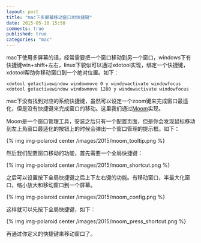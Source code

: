 ```yaml
---
layout: post
title: "mac下多屏幕移动窗口的快捷键"
date: 2015-05-10 15:50
comments: true
published: true
categories: "mac"
---
```

  
  mac下使用多屏幕的话，经常需要把一个窗口移动到另一个窗口，windows下有快捷键win+shift+左右，linux下貌似可以通过xdotool实现，绑定一个快捷键，xdotool帮助你移动窗口到一个绝对位置。如下：

  	xdotool getactivewindow windowmove 0 y windowactivate windowfocus
	xdotool getactivewindow windowmove 1280 y windowactivate windowfocus

  mac下没有找到对应的系统快捷键，虽然可以设定一个zoom键来完成窗口最适化，但是没有快捷键来完成窗口的移动。这里我们通过[Moom][1]实现。

  Moom是一个窗口管理工具，安装之后只有一个配置页面，但是你会发现鼠标移动到左上角窗口最适化的按钮上的时候会弹出一个窗口管理的提示框。如下：

{% img img-polaroid center /images/2015/moom_tooltip.png %}

  然后我们配置窗口移动的功能，首先需要一个全局快捷键：

{% img img-polaroid center /images/2015/moom_shortcut.png %}

  之后可以设置按下全局快捷键之后上下左右键的功能。有移动窗口，半最大化窗口，缩小放大和移动窗口到一个屏幕。

{% img img-polaroid center /images/2015/moom_config.png %}

  这样就可以先按下全局快捷键，如下：

{% img img-polaroid center /images/2015/moom_press_shortcut.png %}

  再通过你定义的快捷键来移动窗口了。



[1]: http://manytricks.com/moom/   "Moom"
